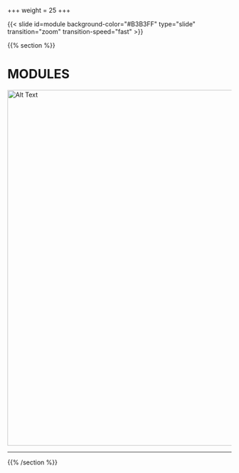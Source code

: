 +++
weight = 25
+++

{{< slide id=module background-color="#B3B3FF" type="slide" transition="zoom" transition-speed="fast" >}}

{{% section %}}

# MODULES

<img src="https://media.makeameme.org/created/modules-modules-everywhere-5bd745.jpg" alt="Alt Text" width="800" style="border: 1px; box-shadow: none;" />

---


{{% /section %}}
